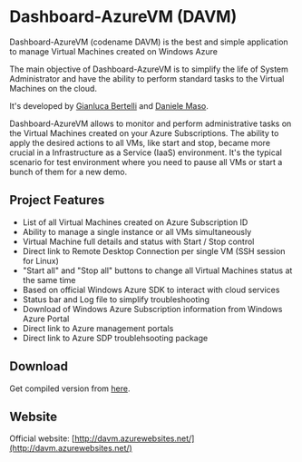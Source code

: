 # Dashboard-AzureVM (DAVM)

Dashboard-AzureVM (codename DAVM) is the best and simple application to manage Virtual Machines created on Windows Azure

The main objective of Dashboard-AzureVM is to simplify the life of System Administrator and have the ability to perform standard tasks to the Virtual Machines on the cloud. 

It's developed by [Gianluca Bertelli](http://www.gianlucabertelli.eu) and [Daniele Maso](http://www.inglele.tk).

Dashboard-AzureVM allows to monitor and perform administrative tasks on the Virtual Machines created on your Azure Subscriptions.
The ability to apply the desired actions to all VMs, like start and stop, became more crucial in a Infrastructure as a Service (IaaS) environment.
It's the typical scenario for test environment where you need to pause all VMs or start a bunch of them for a new demo.

## Project Features
* List of all Virtual Machines created on Azure Subscription ID 
* Ability to manage a single instance or all VMs simultaneously 
* Virtual Machine full details and status with Start / Stop control 
* Direct link to Remote Desktop Connection per single VM (SSH session for Linux)
* "Start all" and "Stop all" buttons to change all Virtual Machines status at the same time 
* Based on official Windows Azure SDK to interact with cloud services
* Status bar and Log file to simplify troubleshooting 
* Download of Windows Azure Subscription information from Windows Azure Portal 
* Direct link to Azure management portals
* Direct link to Azure SDP troublehsooting package 

## Download
Get compiled version from [here](http://davm.azurewebsites.net/files/davm.zip).

## Website
Official website: [http://davm.azurewebsites.net/](http://davm.azurewebsites.net/)
